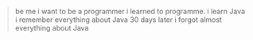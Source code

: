 >be me
>i want to be a programmer
>i learned to programme.
>i learn Java
>i remember everything about Java
>30 days later
>i forgot almost everything about Java
